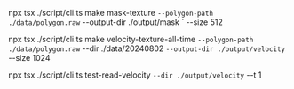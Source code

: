 npx tsx ./script/cli.ts make mask-texture `
  --polygon-path ./data/polygon.raw `
  --output-dir ./output/mask `
  --size 512


npx tsx ./script/cli.ts make velocity-texture-all-time `
--polygon-path ./data/polygon.raw `
--dir ./data/20240802 `
--output-dir ./output/velocity `
--size 1024


npx tsx ./script/cli.ts test-read-velocity `
  --dir ./output/velocity `
  --t 1



